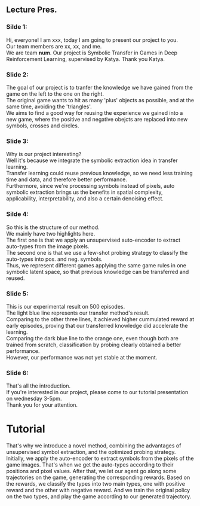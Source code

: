 ## Lecture Pres.
### Silde 1:<br>
Hi, everyone! I am xxx, today I am going to present our project to you. <br>
Our team members are xx, xx, and me. <br>
We are team **num**. 
Our project is Symbolic Transfer in Games in Deep Reinforcement Learning, supervised by Katya. Thank you Katya.<br>
### Slide 2: <br>
The goal of our project is to tranfer the knowledge we have gained from the game on the left to the one on the right. <br>
The original game wants to hit as many 'plus' objects as possible, and at the same time, avoiding the 'triangles'. <br>
We aims to find a good way for reusing the experience we gained into a new game, where the positive and negative obejcts are replaced into new symbols, crosses and circles.<br>
### Slide 3: <br>
Why is our project interesting? <br>
Well it's because we integrate the symbolic extraction idea in transfer learning.<br>
Transfer learning could reuse previous knowledge, so we need less training time and data, and therefore better performance.<br>
Furthermore, since we're processing symbols instead of pixels, auto symbolic extraction brings us the benefits in spatial complexity, applicability, interpretability, and also a certain denoising effect.  <br>
### Silde 4: <br>
So this is the structure of our method. <br>
We mainly have two highlights here. <br>
The first one is that we apply an unsupervised auto-encoder to extract auto-types from the image pixels. <br>
The second one is that we use a few-shot probing strategy to classify the auto-types into pos. and neg. symbols. <br>
Thus, we represent different games applying the same game rules in one symbolic latent space, so that previous knowledge can be transferred and reused.<br>
### Slide 5: <br>
This is our experimental result on 500 episodes. <br>
The light blue line represents our transfer method's result.<br> 
Comparing to the other three lines, it achieved higher cummulated reward at early episodes, proving that our transferred knowledge did accelerate the learning. <br>
Comparing the dark blue line to the orange one, even though both are trained from scratch, classification by probing clearly obtained a better performance. <br>
However, our performance was not yet stable at the moment.<br> 
### Slide 6: <br>
That's all the introduction.<br> 
If you're interested in our project, please come to our tutorial presentation on wednesday 3-5pm.<br>
Thank you for your attention. <br>



# Tutorial
That's why we introduce a novel method, combining the advantages of unsupervised symbol extraction, and the optimized probing strategy. Initially, we apply the auto-encoder to extract symbols from the pixels of the game images. That's when we get the auto-types according to their positions and pixel values. After that, we let our agent go along some trajectories on the game, generating the corresponding rewards. Based on the rewards, we classify the types into two main types, one with positive reward and the other with negative reward. And we train the original policy on the two types, and play the game according to our generated trajectory.
